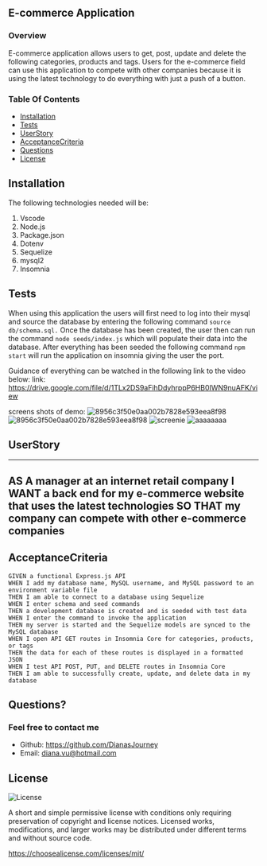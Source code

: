 ## E-commerce Application

### Overview
E-commerce application allows users to get, post, update and delete the following categories, products and tags. Users for the e-commerce field can use this application to compete with other companies because it is using the latest technology to do everything with just a push of a button.
### Table Of Contents
- [Installation](#installation)
- [Tests](#tests)
- [UserStory](#userstory)
- [AcceptanceCriteria](#acceptancecriteria)
- [Questions](#questions)
- [License](#license)


## Installation
The following technologies needed will be:
1. Vscode
2. Node.js
3. Package.json
4. Dotenv
5. Sequelize
6. mysql2
7. Insomnia

## Tests
When using this application the users will first need to log into their mysql and source the database by entering the following command `source db/schema.sql.` Once the database has been created, the user then can run the command `node seeds/index.js` which will populate their data into the database. After everything has been seeded the following command `npm start` will run the application on insomnia giving the user the port. 

Guidance of everything can be watched in the following link to the video below: 
link: https://drive.google.com/file/d/1TLx2DS9aFihDdyhrppP6HB0IWN9nuAFK/view


screens shots of demo:
![8956c3f50e0aa002b7828e593eea8f98](https://user-images.githubusercontent.com/109758045/197660034-4707619b-3e70-498a-9ea2-d3957556eeea.png)
![8956c3f50e0aa002b7828e593eea8f98](https://user-images.githubusercontent.com/109758045/197660111-fc1e2715-1cca-4cb5-9700-8deb8d3a25e2.png)
![screenie](https://user-images.githubusercontent.com/109758045/197660187-66fba7ea-517a-4eda-aaf4-cc6e7268e4f5.png)
![aaaaaaaa](https://user-images.githubusercontent.com/109758045/197660252-be04952a-4d54-483e-a8bc-57f5154e0ae9.png)



## UserStory
---
AS A manager at an internet retail company
I WANT a back end for my e-commerce website that uses the latest technologies
SO THAT my company can compete with other e-commerce companies
---

## AcceptanceCriteria
```
GIVEN a functional Express.js API
WHEN I add my database name, MySQL username, and MySQL password to an environment variable file
THEN I am able to connect to a database using Sequelize
WHEN I enter schema and seed commands
THEN a development database is created and is seeded with test data
WHEN I enter the command to invoke the application
THEN my server is started and the Sequelize models are synced to the MySQL database
WHEN I open API GET routes in Insomnia Core for categories, products, or tags
THEN the data for each of these routes is displayed in a formatted JSON
WHEN I test API POST, PUT, and DELETE routes in Insomnia Core
THEN I am able to successfully create, update, and delete data in my database
```

## Questions?
### Feel free to contact me
- Github: https://github.com/DianasJourney
- Email: diana.vu@hotmail.com

## License
![License](https://img.shields.io/badge/License-MIT-yellow.svg)

A short and simple permissive license with conditions only requiring preservation of copyright and license notices. Licensed works, modifications, and larger works may be distributed under different terms and without source code.

https://choosealicense.com/licenses/mit/
